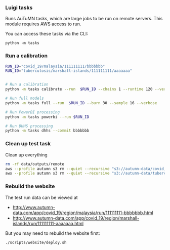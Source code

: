 ### Luigi tasks

Runs AuTuMN tasks, which are large jobs to be run on remote servers.
This module requires AWS access to run.

You can access these tasks via the CLI:

```
python -m tasks
```

### Run a calibration

```bash
RUN_ID="covid_19/malaysia/111111111/bbbbbbb"
RUN_ID="tuberculosis/marshall-islands/111111111/aaaaaaa"


# Run a calibration
python -m tasks calibrate --run  $RUN_ID --chains 1 --runtime 120 --verbose

# Run full models
python -m tasks full --run  $RUN_ID --burn 30 --sample 16 --verbose

# Run PowerBI processing
python -m tasks powerbi --run $RUN_ID

# Run DHHS processing
python -m tasks dhhs --commit bbbbbbb
```

### Clean up test task

Clean up everything

```bash
rm -rf data/outputs/remote
aws --profile autumn s3 rm --quiet --recursive "s3://autumn-data/covid_19/manila/111111111/aaaaaaa"
aws --profile autumn s3 rm --quiet --recursive "s3://autumn-data/tuberculosis/marshall-islands/111111111/aaaaaaa"
```

### Rebuild the website

The test run data can be viewed at

- http://www.autumn-data.com/app/covid_19/region/malaysia/run/111111111-bbbbbbb.html
- http://www.autumn-data.com/app/covid_19/region/marshall-islands/run/111111111-aaaaaaa.html

But you may need to rebuild the website first:

```bash
./scripts/website/deploy.sh
```
